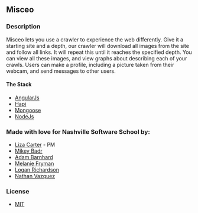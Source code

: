 ## Misceo

### Description
Misceo lets you use a crawler to experience the web differently. Give it a starting site and a depth, our crawler will download all images from the site and follow all links. It will repeat this until it reaches the specified depth.
You can view all these images, and view graphs about describing each of your crawls. Users can make a profile, including a picture taken from their webcam, and send messages to other users.

#### The Stack
- [AngularJs](https://angularjs.org/)
- [Hapi](http://hapijs.com/)
- [Mongoose](http://mongoosejs.com/)
- [NodeJs](http://nodejs.org/)

### Made with love for Nashville Software School by:
- [Liza Carter](https://github.com/lizahcarter) - PM
- [Mikey Badr](https://github.com/mfbadr)
- [Adam Barnhard](https://github.com/ABarnhard)
- [Melanie Fryman](https://github.com/mlfryman)
- [Logan Richardson](https://github.com/GLoganDR)
- [Nathan Vazquez](https://github.com/superartie)

### License
- [MIT](LICENSE)

